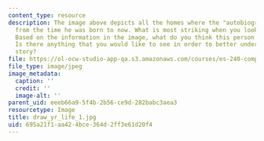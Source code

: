 ```yaml
---
content_type: resource
description: The image above depicts all the homes where the "autobiographer" lived
  from the time he was born to now. What is most striking when you look at this image?
  Based on the information in the image, what do you think this person feels? Values?
  Is there anything that you would like to see in order to better understand this
  story?
file: https://ol-ocw-studio-app-qa.s3.amazonaws.com/courses/es-240-composing-your-life-exploration-of-self-through-visual-arts-and-writing-spring-2006/695a21f1aa424bce364d2ff3e61d20f4_draw_yr_life_1.jpg
file_type: image/jpeg
image_metadata:
  caption: ''
  credit: ''
  image-alt: ''
parent_uid: eeeb66a9-5f4b-2b56-ce9d-282babc3aea3
resourcetype: Image
title: draw_yr_life_1.jpg
uid: 695a21f1-aa42-4bce-364d-2ff3e61d20f4
---
```

